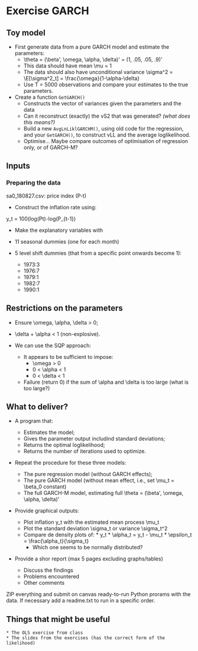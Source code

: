 # Exercise GARCH

## Toy model

  * First generate data from a pure GARCH model and estimate the parameters:
      * \theta = (\beta', \omega, \alpha, \delta)' = (1, .05, .05, .9)'
      * This data should have mean \mu = 1
      * The data should also have unconditional variance \sigma^2 = \E[\sigma^2_t] = \frac{\omega}{1-\alpha-\delta}
      * Use T = 5000 observations and compare your estimates to the true parameters.
  * Create a function `GetGARCH()`
      * Constructs the vector of variances given the parameters and the data
      * Can it reconstruct (exactly) the vS2 that was generated? _(what does this means?)_
      * Build a new `AvgLnLiklGARCHM()`, using old code for the regression, and your `GetGARCH()`, to construct vLL and the average loglikelihood.
      * Optimise... Maybe compare outcomes of optimisation of regression only, or of GARCH-M?
          
## Inputs

### Preparing the data

sa0_180827.csv: price index (P-t)

* Construct the inflation rate using:

y_t = 100(log(Pt)-log(P_{t-1})

* Make the explanatory variables with

* 11 seasonal dummies (one for each month)
* 5 level shift dummies (that from a specific point onwards become 1):
    * 1973:3
    * 1976:7
    * 1979:1
    * 1982:7
    * 1990:1
    
## Restrictions on the parameters

* Ensure \omega, \alpha, \delta > 0;
* \delta + \alpha < 1 (non-explosive).

* We can use the SQP approach:
    * It appears to be sufficient to impose:
        * \omega > 0
        * 0 < \alpha < 1
        * 0 < \delta < 1
    * Failure (return 0) if the sum of \alpha and \delta is too large (what is too large?)

## What to deliver?

   * A program that:
       * Estimates the model;
       * Gives the parameter output includind standard deviations;
       * Returns the optimal loglikelihood;
       * Returns the number of iterations used to optimize.
     
   * Repeat the procedure for these three models:
       * The pure regression model (without GARCH effects);
       * The pure GARCH model (without mean effect, i.e., set \mu_t = \beta_0 constant)
       * The full GARCH-M model, estimating full \theta = (\beta', \omega, \alpha, \delta)'
        
   * Provide graphical outputs:
       * Plot inflation y_t with the estimated mean process \mu_t
       * Plot the standard deviation \sigma_t or variance \sigma_t^2
       * Compare de density plots of:
             * y_t
             * \alpha_t = y_t - \mu_t
             * \epsilon_t = \frac{\alpha_t}{\sigma_t}
         * Which one seems to be normally distributed?
     
   * Provide a shor report (max 5 pages excluding graphs/tables)
       * Discuss the findings
       * Problems encountered
       * Other comments
        
 ZIP everything and submit on canvas ready-to-run Python prorams with the data. If necessary add a readme.txt to run in a specific order.
 
## Things that might be useful

    * The OLS exercise from class
    * The slides from the exercises (has the correct form of the likelihood)
